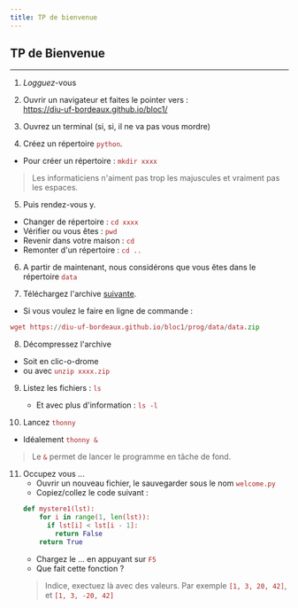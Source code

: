 ```yaml
---
title: TP de bienvenue
---
```


## TP de Bienvenue

<style>
code {
  color: #aa2222;
}
</style>

---

1. *Logguez*-vous

2. Ouvrir un navigateur et faites le pointer vers : <br/>
  <https://diu-uf-bordeaux.github.io/bloc1/>

3. Ouvrez un terminal (si, si, il ne va pas vous mordre)

4. Créez un répertoire `python`.
  - Pour créer un répertoire : `mkdir xxxx`
  > Les informaticiens n'aiment pas trop les majuscules et vraiment pas les espaces.

5. Puis rendez-vous y.
  - Changer de répertoire : `cd xxxx`
  - Vérifier ou vous êtes : `pwd`
  - Revenir dans votre maison : `cd`
  - Remonter d'un répertoire : `cd ..`

6. A partir de maintenant, nous considérons que vous êtes dans le répertoire `data`

7. Téléchargez l'archive [suivante](prog/data/data.zip).
  - Si vous voulez le faire en ligne de commande :
  ```python
  wget https://diu-uf-bordeaux.github.io/bloc1/prog/data/data.zip
  ```

8. Décompressez l'archive
  - Soit en clic-o-drome
  - ou avec `unzip xxxx.zip`

9. Listez les fichiers : `ls`
    - Et avec plus d'information : `ls -l`

10. Lancez `thonny`
  - Idéalement `thonny &`
  > Le `&` permet de lancer le programme en tâche de fond.

11. Occupez vous ...
    - Ouvrir un nouveau fichier, le sauvegarder sous le nom `welcome.py`
    - Copiez/collez le code suivant :
    ```python
    def mystere1(lst):
        for i in range(1, len(lst)):
          if lst[i] < lst[i - 1]:
            return False
        return True
    ```
    - Chargez le ... en appuyant sur `F5`
    - Que fait cette fonction ?
    > Indice, exectuez là avec des valeurs.
    > Par exemple `[1, 3, 20, 42]`, et `[1, 3, -20, 42]`
